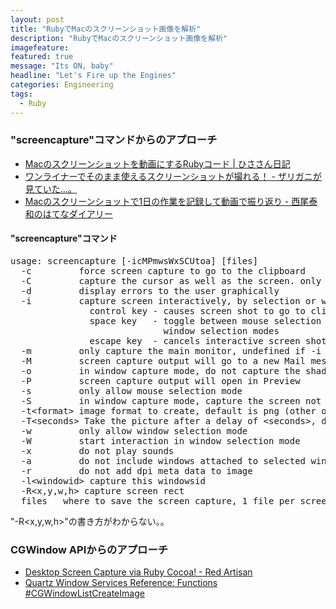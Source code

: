 ```yaml
---
layout: post
title: "RubyでMacのスクリーンショット画像を解析"
description: "RubyでMacのスクリーンショット画像を解析"
imagefeature:
featured: true
message: "Its ON, baby"
headline: "Let's Fire up the Engines"
categories: Engineering
tags:
  - Ruby
---
```

<!--more-->
<h3>"screencapture"コマンドからのアプローチ</h3>
<ul>
	<li><a href="http://tech.hisasann.com/ruby/81/">Macのスクリーンショットを動画にするRubyコード | ひささん日記</a></li>
	<li><a href="http://d.hatena.ne.jp/zariganitosh/20121124/one_liner_screenshot">ワンライナーでそのまま使えるスクリーンショットが撮れる！ - ザリガニが見ていた...。</a></li>
	<li><a href="http://d.hatena.ne.jp/nishiohirokazu/20120731/1343745529">Macのスクリーンショットで1日の作業を記録して動画で振り返り - 西尾泰和のはてなダイアリー</a></li>
</ul>

<h4>"screencapture"コマンド</h4>
<pre class="lang:default highlight:0 decode:true " title="screencapture" >
usage: screencapture [-icMPmwsWxSCUtoa] [files]
  -c         force screen capture to go to the clipboard
  -C         capture the cursor as well as the screen. only in non-interactive modes
  -d         display errors to the user graphically
  -i         capture screen interactively, by selection or window
               control key - causes screen shot to go to clipboard
               space key   - toggle between mouse selection and
                             window selection modes
               escape key  - cancels interactive screen shot
  -m         only capture the main monitor, undefined if -i is set
  -M         screen capture output will go to a new Mail message
  -o         in window capture mode, do not capture the shadow of the window
  -P         screen capture output will open in Preview
  -s         only allow mouse selection mode
  -S         in window capture mode, capture the screen not the window
  -t&lt;format&gt; image format to create, default is png (other options include pdf, jpg, tiff and other formats)
  -T&lt;seconds&gt; Take the picture after a delay of &lt;seconds&gt;, default is 5
  -w         only allow window selection mode
  -W         start interaction in window selection mode
  -x         do not play sounds
  -a         do not include windows attached to selected windows
  -r         do not add dpi meta data to image
  -l&lt;windowid&gt; capture this windowsid
  -R&lt;x,y,w,h&gt; capture screen rect
  files   where to save the screen capture, 1 file per screen
</pre>
<p>
"-R&lt;x,y,w,h&gt;"の書き方がわからない。。
</p>

<h3>CGWindow APIからのアプローチ</h3>
<ul>
	<li><a href="http://redartisan.com/2008/1/12/rubycocoa-screen-capture">Desktop Screen Capture via Ruby Cocoa! - Red Artisan</a></li>
	<li><a href="https://developer.apple.com/library/mac/#documentation/Carbon/reference/CGWindow_Reference/Reference/Functions.html">Quartz Window Services Reference: Functions #CGWindowListCreateImage</a></li>
</ul>
